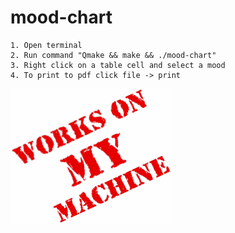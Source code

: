 # mood-chart
	1. Open terminal
	2. Run command "Qmake && make && ./mood-chart"
	3. Right click on a table cell and select a mood
	4. To print to pdf click file -> print
	
![](pic.png)

